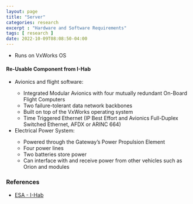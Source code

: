 ```yaml
---
layout: page
title: "Server"
categories: research
excerpt : "Hardware and Software Requirements"
tags: [ research ]
date: 2022-10-09T08:08:50-04:00
---
```




* Runs on VxWorks OS


<h4>Re-Usable Component from I-Hab</h4>
<ul>
 <li>Avionics and flight software:</li>
 <ul>
  <li>Integrated Modular Avionics with four mutually redundant On-Board Flight Computers</li>
  <li>Two failure-tolerant data network backbones</li>
  <li>Built on top of the VxWorks operating system</li>
  <li>Time Triggered Ethernet (IP Best Effort and Avionics Full-Duplex Switched Ethernet, AFDX or ARINC 664)
  </li>
 </ul>
 <li>Electrical Power System:</li>
 <ul>
  <li>Powered through the Gateway’s Power Propulsion Element</li>
  <li>Four power lines</li>
  <li>Two batteries store power</li>
  <li>Can interface with and receive power from other vehicles such as Orion and modules</li>
</ul>
</ul>



### References
* [ESA - I-Hab](https://www.esa.int/Science_Exploration/Human_and_Robotic_Exploration/Gateway_International_Habitat)